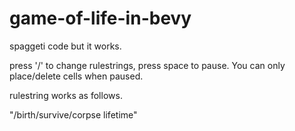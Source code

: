 # game-of-life-in-bevy
spaggeti code but it works.

press '/' to change rulestrings, press space to pause. You can only place/delete cells when paused. 

rulestring works as follows.

"/birth/survive/corpse lifetime"
